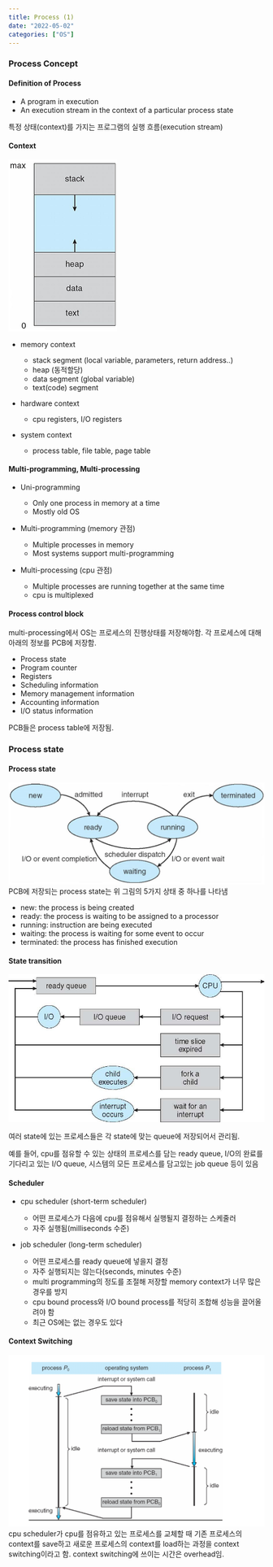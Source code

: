 ```yaml
---
title: Process (1)
date: "2022-05-02"
categories: ["OS"]
---
```


### Process Concept

#### Definition of Process

- A program in execution
- An execution stream in the context of a particular process state

특정 상태(context)를 가지는 프로그램의 실행 흐름(execution stream)

#### Context

![](./1.png)

- memory context

  - stack segment (local variable, parameters, return address..)
  - heap (동적할당)
  - data segment (global variable)
  - text(code) segment

- hardware context

  - cpu registers, I/O registers

- system context
  - process table, file table, page table

#### Multi-programming, Multi-processing

- Uni-programming

  - Only one process in memory at a time
  - Mostly old OS

- Multi-programming (memory 관점)

  - Multiple processes in memory
  - Most systems support multi-programming

- Multi-processing (cpu 관점)
  - Multiple processes are running together at the same time
  - cpu is multiplexed

#### Process control block

multi-processing에서 OS는 프로세스의 진행상태를 저장해야함.
각 프로세스에 대해 아래의 정보를 PCB에 저장함.

- Process state
- Program counter
- Registers
- Scheduling information
- Memory management information
- Accounting information
- I/O status information

PCB들은 process table에 저장됨.

### Process state

#### Process state

![](./2.png)
PCB에 저장되는 process state는 위 그림의 5가지 상태 중 하나를 나타냄

- new: the process is being created
- ready: the process is waiting to be assigned to a processor
- running: instruction are being executed
- waiting: the process is waiting for some event to occur
- terminated: the process has finished execution

#### State transition

![](./3.png)

여러 state에 있는 프로세스들은 각 state에 맞는 queue에 저장되어서 관리됨.

예를 들어, cpu를 점유할 수 있는 상태의 프로세스를 담는 ready queue, I/O의 완료를 기다리고 있는 I/O queue, 시스템의 모든 프로세스를 담고있는 job queue 등이 있음

#### Scheduler

- cpu scheduler (short-term scheduler)

  - 어떤 프로세스가 다음에 cpu를 점유해서 실행될지 결정하는 스케줄러
  - 자주 실행됨(milliseconds 수준)

- job scheduler (long-term scheduler)
  - 어떤 프로세스를 ready queue에 넣을지 결정
  - 자주 실행되지는 않는다(seconds, minutes 수준)
  - multi programming의 정도를 조절해 저장할 memory context가 너무 많은 경우를 방지
  - cpu bound process와 I/O bound process를 적당히 조합해 성능을 끌어올려야 함
  - 최근 OS에는 없는 경우도 있다

#### Context Switching

![](./4.png)
cpu scheduler가 cpu를 점유하고 있는 프로세스를 교체할 때 기존 프로세스의 context를 save하고 새로운 프로세스의 context를 load하는 과정을 context switching이라고 함. context switching에 쓰이는 시간은 overhead임.
